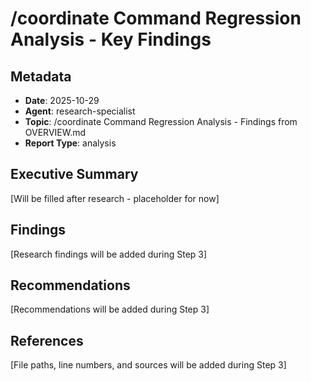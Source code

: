 # /coordinate Command Regression Analysis - Key Findings

## Metadata
- **Date**: 2025-10-29
- **Agent**: research-specialist
- **Topic**: /coordinate Command Regression Analysis - Findings from OVERVIEW.md
- **Report Type**: analysis

## Executive Summary

[Will be filled after research - placeholder for now]

## Findings

[Research findings will be added during Step 3]

## Recommendations

[Recommendations will be added during Step 3]

## References

[File paths, line numbers, and sources will be added during Step 3]
